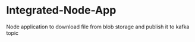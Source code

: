# Integrated-Node-App
Node application to download file from blob storage and publish it to kafka topic
